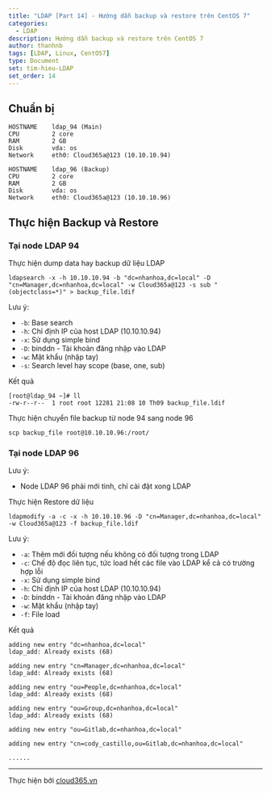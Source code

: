 ```yaml
---
title: "LDAP [Part 14] - Hướng dẫn backup và restore trên CentOS 7"
categories:
  - LDAP
description: Hướng dẫn backup và restore trên CentOS 7
author: thanhnb
tags: [LDAP, Linux, CentOS7]
type: Document
set: tim-hieu-LDAP
set_order: 14
---
```



## Chuẩn bị

```
HOSTNAME    ldap_94 (Main)
CPU         2 core
RAM         2 GB
Disk        vda: os
Network     eth0: Cloud365a@123 (10.10.10.94)

HOSTNAME    ldap_96 (Backup)
CPU         2 core
RAM         2 GB
Disk        vda: os
Network     eth0: Cloud365a@123 (10.10.10.96)
```

## Thực hiện Backup và Restore

### Tại node LDAP 94

Thực hiện dump data hay backup dữ liệu LDAP
```
ldapsearch -x -h 10.10.10.94 -b "dc=nhanhoa,dc=local" -D "cn=Manager,dc=nhanhoa,dc=local" -w Cloud365a@123 -s sub "(objectclass=*)" > backup_file.ldif
```

Lưu ý:
- `-b`: Base search
- `-h`: Chỉ định IP của host LDAP (10.10.10.94)
- `-x`: Sử dụng simple bind
- `-D`: binddn - Tài khoản đăng nhập vào LDAP
- `-w`: Mật khẩu (nhập tay)
- `-s`: Search level hay scope (base, one, sub)

Kết quả
```
[root@ldap_94 ~]# ll
-rw-r--r--  1 root root 12281 21:08 10 Th09 backup_file.ldif
```

Thực hiện chuyển file backup từ node 94 sang node 96
```
scp backup_file root@10.10.10.96:/root/
```

### Tại node LDAP 96

Lưu ý:
- Node LDAP 96 phải mới tinh, chỉ cài đặt xong LDAP

Thực hiện Restore dữ liệu 

```
ldapmodify -a -c -x -h 10.10.10.96 -D "cn=Manager,dc=nhanhoa,dc=local" -w Cloud365a@123 -f backup_file.ldif
```

Lưu ý:
- `-a`: Thêm mới đối tượng nếu không có đối tượng trong LDAP
- `-c`: Chế độ đọc liên tục, tức load hết các file vào LDAP kể cả có trường hợp lỗi
- `-x`: Sử dụng simple bind
- `-h`: Chỉ định IP của host LDAP (10.10.10.94)
- `-D`: binddn - Tài khoản đăng nhập vào LDAP
- `-w`: Mật khẩu (nhập tay)
- `-f`: File load

Kết quả
```
adding new entry "dc=nhanhoa,dc=local"
ldap_add: Already exists (68)

adding new entry "cn=Manager,dc=nhanhoa,dc=local"
ldap_add: Already exists (68)

adding new entry "ou=People,dc=nhanhoa,dc=local"
ldap_add: Already exists (68)

adding new entry "ou=Group,dc=nhanhoa,dc=local"
ldap_add: Already exists (68)

adding new entry "ou=Gitlab,dc=nhanhoa,dc=local"

adding new entry "cn=cody_castillo,ou=Gitlab,dc=nhanhoa,dc=local"

......

```

---
Thực hiện bởi <a href="https://cloud365.vn/" target="_blank">cloud365.vn</a>